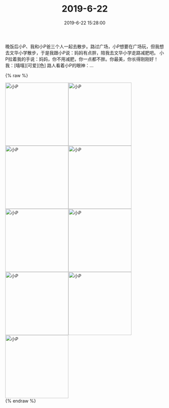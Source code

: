 ﻿---
title: "2019-6-22"
date: 2019-6-22 15:28:00
tags: 文字
categories: 妈妈
---
晚饭后小P、我和小P爸三个人一起去散步。路过广场，小P想要在广场玩，但我想去文华小学散步，于是我跟小P说：妈妈有点胖，陪我去文华小学走路减肥吧。
小P拉着我的手说：妈妈，你不用减肥，你一点都不胖。你最美，你长得刚刚好！
我：[嘻嘻][可爱][色]
路人看着小P的眼神：…

{% raw %}
<div style="width:500 px">
<div style="float:left; width:100 px"><img src="/images/WeChat Image_20200211190626.jpg" width="200" alt="小P"></div>
<div style="float:left; width:100 px"><img src="/images/WeChat Image_20200211190638.jpg" width="200" alt="小P"></div>
<div style="float:left; width:100 px"><img src="/images/WeChat Image_20200211190650.jpg" width="200" alt="小P"></div>
<div style="float:left; width:100 px"><img src="/images/WeChat Image_20200211190706.jpg" width="200" alt="小P"></div>
<div style="float:left; width:100 px"><img src="/images/WeChat Image_20200211190719.jpg" width="200" alt="小P"></div>
<div style="float:left; width:100 px"><img src="/images/WeChat Image_20200211190730.jpg" width="200" alt="小P"></div>
<div style="float:left; width:100 px"><img src="/images/WeChat Image_20200211190744.jpg" width="200" alt="小P"></div>
<div style="float:left; width:100 px"><img src="/images/WeChat Image_20200211190755.jpg" width="200" alt="小P"></div>
<div style="float:left; width:100 px"><img src="/images/WeChat Image_20200211190809.jpg" width="200" alt="小P"></div>
<div style="clear:both"></div>
</div>
{% endraw %}